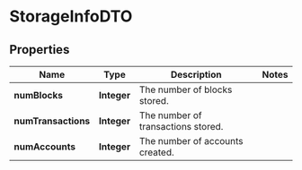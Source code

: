 

# StorageInfoDTO

## Properties

Name | Type | Description | Notes
------------ | ------------- | ------------- | -------------
**numBlocks** | **Integer** | The number of blocks stored. | 
**numTransactions** | **Integer** | The number of transactions stored. | 
**numAccounts** | **Integer** | The number of accounts created. | 



